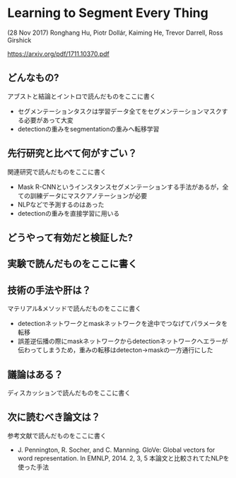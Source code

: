 # Learning to Segment Every Thing
(28 Nov 2017) Ronghang Hu, Piotr Dollár, Kaiming He, Trevor Darrell, Ross Girshick

https://arxiv.org/pdf/1711.10370.pdf

## どんなもの?
アブストと結論とイントロで読んだものをここに書く
- セグメンテーションタスクは学習データ全てをセグメンテーションマスクする必要があって大変
- detectionの重みをsegmentationの重みへ転移学習

## 先行研究と比べて何がすごい？
関連研究で読んだものをここに書く
- Mask R-CNNというインスタンスセグメンテーションする手法があるが，全ての訓練データにマスクアノテーションが必要
- NLPなどで予測するのはあった
- detectionの重みを直接学習に用いる

## どうやって有効だと検証した?
実験で読んだものをここに書く
- 

## 技術の手法や肝は？
マテリアル&メソッドで読んだものをここに書く

- detectionネットワークとmaskネットワークを途中でつなげてパラメータを転移
- 誤差逆伝播の際にmaskネットワークからdetectionネットワークへエラーが伝わってしまうため，重みの転移はdetecton→maskの一方通行にした


## 議論はある？
ディスカッションで読んだものをここに書く


## 次に読むべき論文は？
参考文献で読んだものをここに書く
- J. Pennington, R. Socher, and C. Manning. GloVe: Global
vectors for word representation. In EMNLP, 2014. 2, 3, 5
本論文と比較されてたNLPを使った手法
